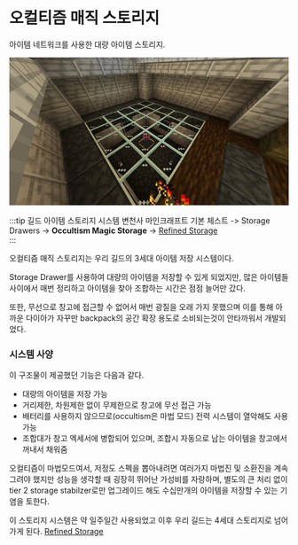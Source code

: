# 오컬티즘 매직 스토리지

아이템 네트워크를 사용한 대량 아이템 스토리지.

![asdf](../../asset/systems/occultism_magic_storage/storage_look.jpg)


:::tip 길드 아이템 스토리지 시스템 변천사
마인크래프트 기본 체스트 -> Storage Drawers -> **Occultism Magic Storage** -> [Refined Storage](rs_main.md)  
:::

오컬티즘 매직 스토리지는 우리 길드의 3세대 아이템 저장 시스템이다.

Storage Drawer를 사용하여 대량의 아이템을 저장할 수 있게 되었지만,
많은 아이템들 사이에서 매번 정리하고 아이템을 찾아 조합하는 시간은 점점 늘어만 갔다.

또한, 무선으로 창고에 접근할 수 없어서 매번 광질을 오래 가지 못했으며
이를 통해 아까운 다이아가 자꾸만 backpack의 공간 확장 용도로 소비되는것이 안타까워서 개발되었다.

### 시스템 사양

이 구조물이 제공했던 기능은 다음과 같다.
- 대량의 아이템을 저장 가능
- 거리제한, 차원제한 없이 무제한으로 창고에 무선 접근 가능
- 배터리를 사용하지 않으므로(occultism은 마법 모드) 전력 시스템이 열악해도 사용 가능
- 조합대가 창고 엑세서에 병합되어 있으며, 조합시 자동으로 남는 아이템을 창고에서 꺼내서 채워줌

오컬티즘이 마법모드여서, 저정도 스펙을 뽑아내려면 여러가지 마법진 및 소환진을 계속 그려야 했지만
성능을 생각할 때 굉장히 뛰어난 가성비를 자랑하며, 별도의 큰 처리 없이 tier 2 storage stabilzer로만 업그레이드 해도
수십만개의 아이템을 저장할 수 있는 기염을 토한다.

이 스토리지 시스템은 약 일주일간 사용되었고
이후 우리 길드는 4세대 스토리지로 넘어가게 된다.
[Refined Storage](rs_main.md)




